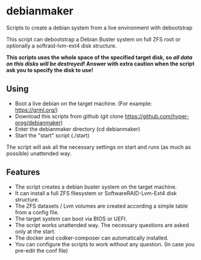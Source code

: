 # debianmaker
Scripts to create a debian system from a live environment with debootstrap

This script can debootstrap a Debian Buster system on full ZFS root or
optionally a softraid-lvm-ext4 disk structure.

**This scripts uses the whole space of the specified target disk, so _all data on this disks will be destroyed_!
Answer with extra caution when the script ask you to specify the disk to use!**

Using
------
- Boot a live debian on the target machine. (For example: https://grml.org/)
- Download this scripts from github (git clone https://github.com/hyper-prog/debianmaker)
- Enter the debianmaker directory (cd debianmaker)
- Start the "start" script (./start)

The script will ask all the necessary settings on start and runs (as much as possible) unattended way.

Features
--------
- The script creates a debian buster system on the target machine.
- It can install a full ZFS filesystem or SoftwareRAID-Lvm-Ext4 disk structure.
- The ZFS datasets / Lvm volumes are created according a simple table from a config file.
- The target system can boot via BIOS or UEFI.
- The script works unattended way. The necessary questions are asked only at the start.
- The docker and codker-composer can automatically installed.
- You can configure the scripts to work without any question. (In case you pre-edit the conf file)
